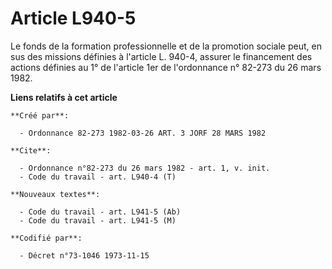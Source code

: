# Article L940-5

Le fonds de la formation professionnelle et de la promotion sociale peut, en sus des missions définies à l'article L. 940-4,
assurer le financement des actions définies au 1° de l'article 1er de l'ordonnance n° 82-273 du 26 mars 1982.

**Liens relatifs à cet article**

	**Créé par**:

	  - Ordonnance 82-273 1982-03-26 ART. 3 JORF 28 MARS 1982

	**Cite**:

	  - Ordonnance n°82-273 du 26 mars 1982 - art. 1, v. init.
	  - Code du travail - art. L940-4 (T)

	**Nouveaux textes**:

	  - Code du travail - art. L941-5 (Ab)
	  - Code du travail - art. L941-5 (M)

	**Codifié par**:

	  - Décret n°73-1046 1973-11-15
